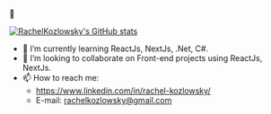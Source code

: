 :metal:

[![RachelKozlowsky's GitHub stats](https://github-readme-stats.vercel.app/api?username=rachelkozlowsky&theme=dark&show_icons=true)](https://github.com/rachelkozlowsky/github-readme-stats)

- :blue_heart: I’m currently learning ReactJs, NextJs, .Net, C#.
- 👯 I’m looking to collaborate on Front-end projects using ReactJs, NextJs.
- 📫 How to reach me: 
  - https://www.linkedin.com/in/rachel-kozlowsky/
  - E-mail: rachelkozlowsky@gmail.com

<!--
**rachelkozlowsky/rachelkozlowsky** is a ✨ _special_ ✨ repository because its `README.md` (this file) appears on your GitHub profile.

Here are some ideas to get you started:


-->
